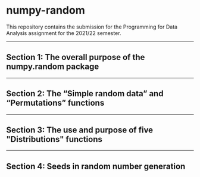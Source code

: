 # numpy-random
This repository contains the submission for the Programming for Data Analysis assignment for the 2021/22 semester.
***
## Section 1: The overall purpose of the numpy.random package
***
## Section 2: The “Simple random data” and “Permutations” functions
***
## Section 3: The use and purpose of five "Distributions" functions
***
## Section 4: Seeds in random number generation
